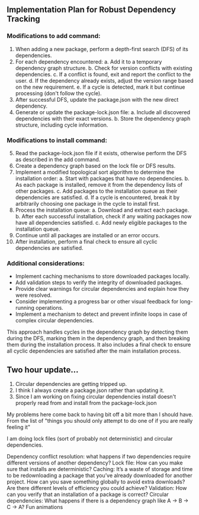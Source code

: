 ## Implementation Plan for Robust Dependency Tracking

### Modifications to add command:

1. When adding a new package, perform a depth-first search (DFS) of its dependencies.
2. For each dependency encountered:
   a. Add it to a temporary dependency graph structure.
   b. Check for version conflicts with existing dependencies.
   c. If a conflict is found, exit and report the conflict to the user.
   d. If the dependency already exists, adjust the version range based on the new requirement.
   e. If a cycle is detected, mark it but continue processing (don't follow the cycle).
3. After successful DFS, update the package.json with the new direct dependency.
4. Generate or update the package-lock.json file:
   a. Include all discovered dependencies with their exact versions.
   b. Store the dependency graph structure, including cycle information.

### Modifications to install command:

5. Read the package-lock.json file if it exists, otherwise perform the DFS as described in the add command.
6. Create a dependency graph based on the lock file or DFS results.
7. Implement a modified topological sort algorithm to determine the installation order:
   a. Start with packages that have no dependencies.
   b. As each package is installed, remove it from the dependency lists of other packages.
   c. Add packages to the installation queue as their dependencies are satisfied.
   d. If a cycle is encountered, break it by arbitrarily choosing one package in the cycle to install first.
8. Process the installation queue:
   a. Download and extract each package.
   b. After each successful installation, check if any waiting packages now have all dependencies satisfied.
   c. Add newly eligible packages to the installation queue.
9. Continue until all packages are installed or an error occurs.
10. After installation, perform a final check to ensure all cyclic dependencies are satisfied.

### Additional considerations:

- Implement caching mechanisms to store downloaded packages locally.
- Add validation steps to verify the integrity of downloaded packages.
- Provide clear warnings for circular dependencies and explain how they were resolved.
- Consider implementing a progress bar or other visual feedback for long-running operations.
- Implement a mechanism to detect and prevent infinite loops in case of complex circular dependencies.

This approach handles cycles in the dependency graph by detecting them during the DFS, marking them in the dependency graph, and then breaking them during the installation process. It also includes a final check to ensure all cyclic dependencies are satisfied after the main installation process.

## Two hour update...

1. Circular dependencies are getting tripped up.
2. I think I always create a package.json rather than updating it.
3. Since I am working on fixing circular dependencies install doesn't properly read from and install from the package-lock.json

My problems here come back to having bit off a bit more than I should have.
From the list of "things you should only attempt to do one of if you are really feeling it"

I am doing lock files (sort of probably not deterministic)
and circular dependencies.

Dependency conflict resolution: what happens if two dependencies require different versions of another dependency?
Lock file: How can you make sure that installs are deterministic?
Caching: It’s a waste of storage and time to be redownloading a package that you’ve already downloaded for another project. How can you save something globally to avoid extra downloads? Are there different levels of efficiency you could achieve?
Validation: How can you verify that an installation of a package is correct?
Circular dependencies: What happens if there is a dependency graph like A → B → C → A?
Fun animations
